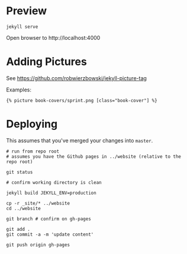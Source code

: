 # Preview
```
jekyll serve
```

Open browser to http://localhost:4000

# Adding Pictures
See https://github.com/robwierzbowski/jekyll-picture-tag

Examples:
```
{% picture book-covers/sprint.png [class="book-cover"] %}

```

# Deploying

This assumes that you've merged your changes into `master`.

```
# run from repo root
# assumes you have the Github pages in ../website (relative to the repo root)

git status

# confirm working directory is clean

jekyll build JEKYLL_ENV=production

cp -r _site/* ../website
cd ../website

git branch # confirm on gh-pages

git add .
git commit -a -m 'update content'

git push origin gh-pages
```
